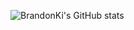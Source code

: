 ![BrandonKi's GitHub stats](https://github-readme-stats.vercel.app/api?username=BrandonKi&show_icons=true&theme=radical)
